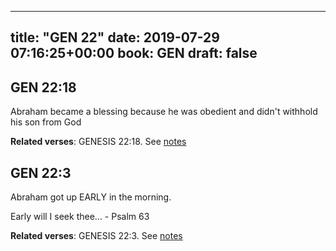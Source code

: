 
---
title: "GEN 22"
date: 2019-07-29 07:16:25+00:00
book: GEN
draft: false
---

## GEN 22:18

Abraham became a blessing because he was obedient and didn't withhold his son from God

**Related verses**: GENESIS 22:18. See [notes](https://my.bible.com/notes/3218948686114186112)


## GEN 22:3

Abraham got up EARLY in the morning. 

Early will I seek thee... - Psalm 63

**Related verses**: GENESIS 22:3. See [notes](https://my.bible.com/notes/3218944594805515114)

